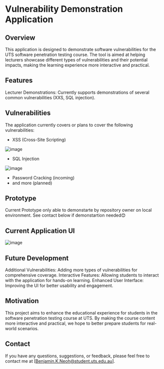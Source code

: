 # Vulnerability Demonstration Application

## Overview
This application is designed to demonstrate software vulnerabilities for the UTS software penetration testing course. The tool is aimed at helping lecturers showcase different types of vulnerabilities and their potential impacts, making the learning experience more interactive and practical.

## Features
Lecturer Demonstrations: Currently supports demonstrations of several common vulnerabilities (XXS, SQL injection).

## Vulnerabilities
The application currently covers or plans to cover the following vulnerabilities:

- XSS (Cross-Site Scripting)

![image](https://github.com/Ben0189/vulnera-app/assets/87377903/72b2c3fb-fdbf-43ff-bd15-d6de137e874a)

- SQL Injection

![image](https://github.com/Ben0189/vulnera-app/assets/87377903/2f759e57-9812-4563-bb08-8c5b662e5eab)

- Password Cracking (incoming)
- and more (planned)

## Prototype
Current Prototype only able to demonstarte by repository owner on local environment. See contact below if demonstartion needed😊 

## Current Application UI 
![image](https://github.com/Ben0189/vulnera-app/assets/87377903/1ef09b8e-cf24-46ce-9190-4598caa3ea27)


## Future Development
Additional Vulnerabilities: Adding more types of vulnerabilities for comprehensive coverage.
Interactive Features: Allowing students to interact with the application for hands-on learning.
Enhanced User Interface: Improving the UI for better usability and engagement.

## Motivation
This project aims to enhance the educational experience for students in the software penetration testing course at UTS. By making the course content more interactive and practical, we hope to better prepare students for real-world scenarios.

## Contact
If you have any questions, suggestions, or feedback, please feel free to contact me at [Benjamin.K.Neoh@student.uts.edu.au].
